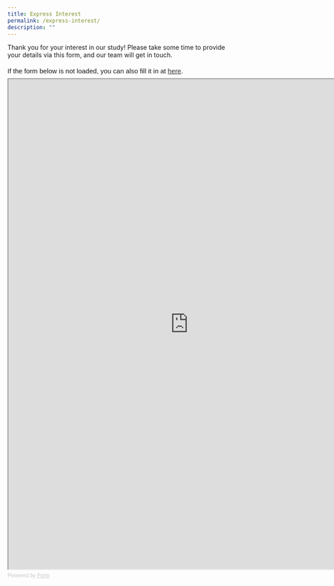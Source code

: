 ```yaml
---
title: Express Interest
permalink: /express-interest/
description: ""
---
```

Thank you for your interest in our study!
Please take some time to provide your details via this form, and our team will get in touch.

<div style="font-family: Sans-Serif;
    font-size: 15px;
    color: #000;
    opacity: 0.9;
    padding-top: 5px;
    padding-bottom: 8px;">
  If the form below is not loaded, you can also fill it in at
  <a href="https://form.gov.sg/6344de80bb320400137d4273">here</a>.
</div>
<!-- Change the width and height values to suit you best -->
<iframe style="width: 160%; height: 1100px" src="https://form.gov.sg/6344de80bb320400137d4273" id="iframe"></iframe>
<div style="font-family: Sans-Serif;
    font-size: 12px;
    color: #999;
    opacity: 0.5;
    padding-top: 5px;">
  Powered by <a style="color: #999" href="https://form.gov.sg">Form</a>
</div>